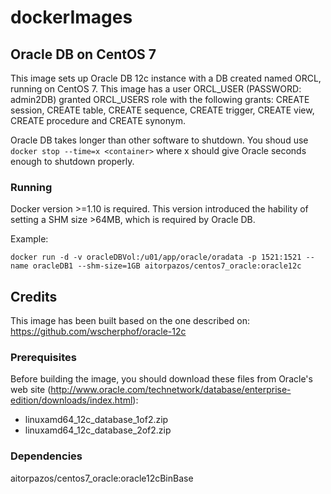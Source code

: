 ﻿# dockerImages

## Oracle DB on CentOS 7

This image sets up Oracle DB 12c instance with a DB created named ORCL, running
on CentOS 7. This image has a user ORCL_USER (PASSWORD: admin2DB) granted 
ORCL_USERS role with the following grants: CREATE session, CREATE table, 
CREATE sequence, CREATE trigger, CREATE view, CREATE procedure and CREATE synonym.

Oracle DB takes longer than other software to shutdown. You shoud use `docker stop --time=x <container>` where x should give Oracle seconds enough to shutdown properly.

### Running

Docker version >=1.10 is required. This version introduced the hability of setting a SHM size >64MB, which is required by Oracle DB.

Example:
```
docker run -d -v oracleDBVol:/u01/app/oracle/oradata -p 1521:1521 --name oracleDB1 --shm-size=1GB aitorpazos/centos7_oracle:oracle12c
```
## Credits

This image has been built based on the one described on: 
https://github.com/wscherphof/oracle-12c

### Prerequisites

Before building the image, you should download these files from Oracle's web 
site (http://www.oracle.com/technetwork/database/enterprise-edition/downloads/index.html):

 - linuxamd64_12c_database_1of2.zip
 - linuxamd64_12c_database_2of2.zip

### Dependencies

aitorpazos/centos7_oracle:oracle12cBinBase
